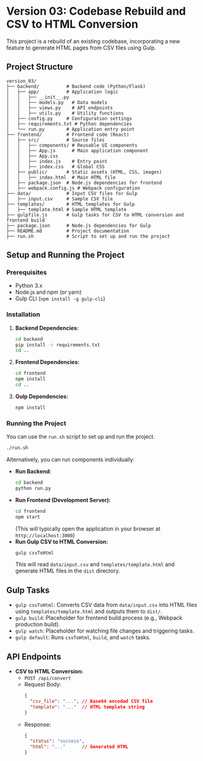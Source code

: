 # Version 03: Codebase Rebuild and CSV to HTML Conversion

This project is a rebuild of an existing codebase, incorporating a new feature to generate HTML pages from CSV files using Gulp.

## Project Structure

```
version_03/
├── backend/          # Backend code (Python/Flask)
│   ├── app/          # Application logic
│   │   ├── __init__.py
│   │   ├── models.py   # Data models
│   │   ├── views.py    # API endpoints
│   │   ├── utils.py    # Utility functions
│   ├── config.py     # Configuration settings
│   ├── requirements.txt # Python dependencies
│   └── run.py        # Application entry point
├── frontend/         # Frontend code (React)
│   ├── src/          # Source files
│   │   ├── components/ # Reusable UI components
│   │   ├── App.js      # Main application component
│   │   ├── App.css
│   │   ├── index.js    # Entry point
│   │   ├── index.css   # Global CSS
│   ├── public/       # Static assets (HTML, CSS, images)
│   │   ├── index.html  # Main HTML file
│   ├── package.json  # Node.js dependencies for frontend
│   ├── webpack.config.js # Webpack configuration
├── data/             # Input CSV files for Gulp
│   ├── input.csv     # Sample CSV file
├── templates/        # HTML templates for Gulp
│   ├── template.html # Sample HTML template
├── gulpfile.js       # Gulp tasks for CSV to HTML conversion and frontend build
├── package.json      # Node.js dependencies for Gulp
├── README.md         # Project documentation
├── run.sh            # Script to set up and run the project
```

## Setup and Running the Project

### Prerequisites

*   Python 3.x
*   Node.js and npm (or yarn)
*   Gulp CLI (`npm install -g gulp-cli`)

### Installation

1.  **Backend Dependencies:**
    ```bash
    cd backend
    pip install -r requirements.txt
    cd ..
    ```
2.  **Frontend Dependencies:**
    ```bash
    cd frontend
    npm install
    cd ..
    ```
3.  **Gulp Dependencies:**
    ```bash
    npm install
    ```

### Running the Project

You can use the `run.sh` script to set up and run the project.

```bash
./run.sh
```

Alternatively, you can run components individually:

*   **Run Backend:**
    ```bash
    cd backend
    python run.py
    ```
*   **Run Frontend (Development Server):**
    ```bash
    cd frontend
    npm start
    ```
    (This will typically open the application in your browser at `http://localhost:3000`)
*   **Run Gulp CSV to HTML Conversion:**
    ```bash
    gulp csvToHtml
    ```
    This will read `data/input.csv` and `templates/template.html` and generate HTML files in the `dist` directory.

## Gulp Tasks

*   `gulp csvToHtml`: Converts CSV data from `data/input.csv` into HTML files using `templates/template.html` and outputs them to `dist/`.
*   `gulp build`: Placeholder for frontend build process (e.g., Webpack production build).
*   `gulp watch`: Placeholder for watching file changes and triggering tasks.
*   `gulp default`: Runs `csvToHtml`, `build`, and `watch` tasks.

## API Endpoints

*   **CSV to HTML Conversion:**
    *   `POST /api/convert`
    *   Request Body:
        ```json
        {
          "csv_file": "...", // Base64 encoded CSV file
          "template": "..."  // HTML template string
        }
        ```
    *   Response:
        ```json
        {
          "status": "success",
          "html": "..."      // Generated HTML
        }
